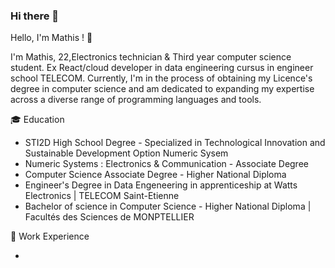 ### Hi there 👋

Hello, I'm Mathis ! 👋

I'm Mathis, 22,Electronics technician & Third year computer science student. Ex React/cloud developer in data engineering cursus in engineer school TELECOM.
Currently, I'm in the process of obtaining my Licence's degree in computer science and am dedicated to expanding my expertise across a diverse range of programming languages and tools.

🎓 Education
  - STI2D High School Degree - Specialized in Technological Innovation and Sustainable Development Option Numeric Sysem
  - Numeric Systems : Electronics & Communication - Associate Degree
  - Computer Science  Associate Degree - Higher National Diploma
  - Engineer's Degree in Data Engeneering in apprenticeship at Watts Electronics | TELECOM Saint-Etienne
  - Bachelor of science in Computer Science - Higher National Diploma | Facultés des Sciences de MONPTELLIER

💼 Work Experience

  -



